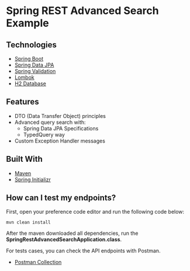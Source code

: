 # Spring REST Advanced Search Example


## Technologies
- [Spring Boot](https://spring.io/projects/spring-boot)
- [Spring Data JPA](https://spring.io/projects/spring-data-jpa)
- [Spring Validation](https://beanvalidation.org/)
- [Lombok](https://projectlombok.org/)
- [H2 Database](https://www.h2database.com/html/quickstart.html)

## Features
- DTO (Data Transfer Object) principles
- Advanced query search with:
  - Spring Data JPA Specifications
  - TypedQuery way
- Custom Exception Handler messages

## Built With
- [Maven](https://maven.apache.org/index.html)
- [Spring Initializr](https://start.spring.io/#!type=maven-project&language=java&platformVersion=2.5.3.RELEASE&packaging=jar&jvmVersion=11&groupId=com.example&artifactId=advancedsearch&name=SpringRestAdvancedSearch&description=Demo%20project%20for%20Spring%20Boot&packageName=com.example.advancedsearch&dependencies=web,lombok,h2,data-jpa,devtools,validation)

## How can I test my endpoints?
First, open your preference code editor and run the following code below:
```
mvn clean install
```

After the maven downloaded all dependencies, run the **SpringRestAdvancedSearchApplication.class**.

For tests cases, you can check the API endpoints with Postman.

- [Postman Collection](https://www.getpostman.com/collections/91845af25e9d11fb4f2f)
